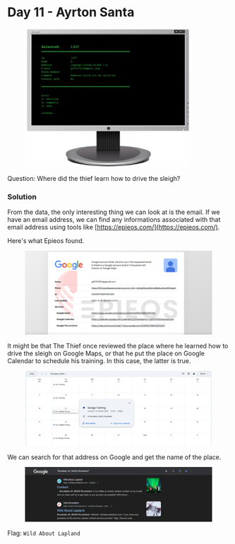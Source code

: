 # Day 11 - Ayrton Santa

<figure><img src="../../../.gitbook/assets/Screen_Data.png" alt="" width="375"><figcaption></figcaption></figure>

Question: Where did the thief learn how to drive the sleigh?

### Solution

From the data, the only interesting thing we can look at is the email. If we have an email address, we can find any informations associated with that email address using tools like [https://epieos.com/](https://epieos.com/).

Here's what Epieos found.

<figure><img src="../../../.gitbook/assets/image (5) (1).png" alt=""><figcaption></figcaption></figure>

It might be that The Thief once reviewed the place where he learned how to drive the sleigh on Google Maps, or that he put the place on Google Calendar to schedule his training. In this case, the latter is true.

<figure><img src="../../../.gitbook/assets/image (6) (1).png" alt=""><figcaption></figcaption></figure>

We can search for that address on Google and get the name of the place.

<figure><img src="../../../.gitbook/assets/image (7) (1).png" alt=""><figcaption></figcaption></figure>

Flag: `Wild About Lapland`
